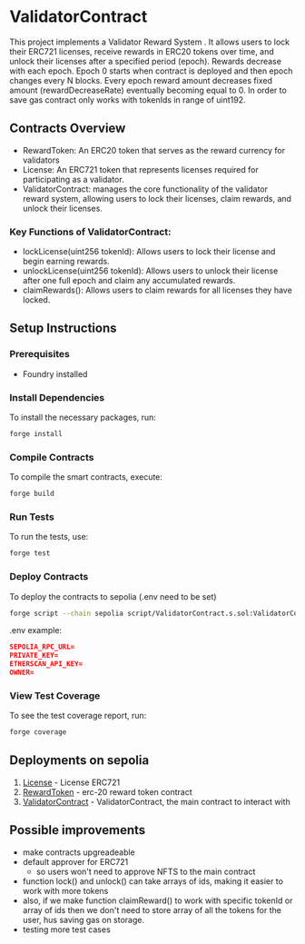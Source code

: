 # ValidatorContract
This project implements a Validator Reward System . It allows users to lock their ERC721 licenses, receive rewards in ERC20 tokens over time, and unlock their licenses after a specified period (epoch). Rewards decrease with each epoch. Epoch 0 starts when contract is deployed and then epoch changes every N blocks. Every epoch reward amount decreases fixed amount (rewardDecreaseRate) eventually becoming equal to 0. In order to save gas contract only works with tokenIds in range of uint192.


## Contracts Overview
- RewardToken: An ERC20 token that serves as the reward currency for validators
- License: An ERC721 token that represents licenses required for participating as a validator.
- ValidatorContract: manages the core functionality of the validator reward system, allowing users to lock their licenses, claim rewards, and unlock their licenses.

### Key Functions of ValidatorContract:
- lockLicense(uint256 tokenId): Allows users to lock their license and begin earning rewards.
- unlockLicense(uint256 tokenId): Allows users to unlock their license after one full epoch and claim any accumulated rewards.
- claimRewards(): Allows users to claim rewards for all licenses they have locked.


## Setup Instructions

### Prerequisites
- Foundry installed
### Install Dependencies
To install the necessary packages, run:

```bash
forge install
```
### Compile Contracts
To compile the smart contracts, execute:
```bash
forge build
```

### Run Tests
To run the tests, use:
```bash
forge test
```

### Deploy Contracts
To deploy the contracts to sepolia (.env need to be set)
```bash
forge script --chain sepolia script/ValidatorContract.s.sol:ValidatorContractScript --rpc-url $SEPOLIA_RPC_URL --broadcast --verify -vvvv
```
.env example:
```json
SEPOLIA_RPC_URL=
PRIVATE_KEY=
ETHERSCAN_API_KEY=
OWNER=
```
### View Test Coverage
To see the test coverage report, run:
```bash
forge coverage
```

## Deployments on sepolia
1. [License](https://sepolia.etherscan.io/address/0xac85efeec9fef1c8cb79f08e63d1d80d1307eb8f) - License ERC721 
2. [RewardToken](https://sepolia.etherscan.io/address/0x623fc8c6d1f68659e3ec16beac42c7f75a88c1e7) - erc-20 reward token contract
3. [ValidatorContract](https://sepolia.etherscan.io/address/0x5c9fb48b674da5eef2dccdc2f17299ff9b2c7184) - ValidatorContract, the main contract to interact with

## Possible improvements
- make contracts upgreadeable 
- default approver for ERC721
  - so users won't need to approve NFTS to the main contract
- function lock() and unlock() can take arrays of ids, making it easier to work with more tokens
- also, if we make function claimReward() to work with specific tokenId or array of ids then we don't need to store array of all the tokens for the user, hus saving gas on storage.
- testing more test cases
